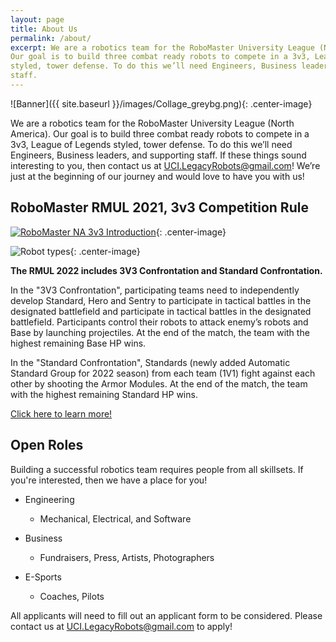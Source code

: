 ```yaml
---
layout: page
title: About Us
permalink: /about/
excerpt: We are a robotics team for the RoboMaster University League (North America). 
Our goal is to build three combat ready robots to compete in a 3v3, League of Legends 
styled, tower defense. To do this we’ll need Engineers, Business leaders, and supporting 
staff.
---
```


![Banner]({{ site.baseurl }}/images/Collage_greybg.png){: .center-image}

We are a robotics team for the RoboMaster University League (North America). 
Our goal is to build three combat ready robots to compete in a 3v3, League of Legends 
styled, tower defense. To do this we’ll need Engineers, Business leaders, and supporting 
staff. If these things sound interesting to you, then contact us at [UCI.LegacyRobots@gmail.com](mailto:uci.legacyrobots@gmail.com)! We’re 
just at the beginning of our journey and would love to have you with us!

## RoboMaster RMUL 2021, 3v3 Competition Rule

[![RoboMaster NA 3v3 Introduction](http://img.youtube.com/vi/IzeVCfvahug/0.jpg)](http://www.youtube.com/watch?v=IzeVCfvahug "RoboMaster RMUL 2021, 3v3 Competition Rule"){: .center-image}

![Robot types](https://rm-static.djicdn.com/robomasters/dps/8d5bc0c5bad222fcaaae4a46ad36caa7.png){: .center-image}

**The RMUL 2022 includes 3V3 Confrontation and Standard Confrontation.**

In the "3V3 Confrontation", participating teams need to independently develop Standard, Hero and Sentry to participate in tactical battles in the designated battlefield and participate in tactical battles in the designated battlefield. Participants control their robots to attack enemy’s robots and Base by launching projectiles. At the end of the match, the team with the highest remaining Base HP wins.

In the "Standard Confrontation", Standards (newly added Automatic Standard Group for 2022 season) from each team (1V1) fight against each other by shooting the Armor Modules. At the end of the match, the team with the highest remaining Standard HP wins.

[Click here to learn more!](https://www.robomaster.com/en-US/robo/college-league?djifrom=rmu1)

## Open Roles

Building a successful robotics team requires people from all skillsets. If you're interested, then 
we have a place for you!

- Engineering
    - Mechanical, Electrical, and Software

- Business
    - Fundraisers, Press, Artists, Photographers

- E-Sports
    - Coaches, Pilots

All applicants will need to fill out an applicant form to be considered. Please contact us at [UCI.LegacyRobots@gmail.com](mailto:uci.legacyrobots@gmail.com) to apply!
